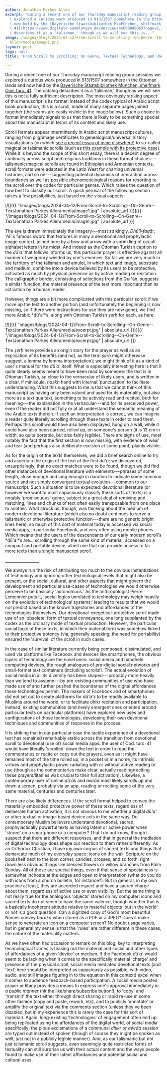 ```yaml
---
author: Jonathan Parkes Allen
excerpt: "During a recent one of our Thursday manuscript reading group sessions we\
  \ explored a curious work produced in 913/1507 somewhere in the Ottoman lands and\
  \ now held by the [Bayerische Staatsbibliothek M\xFCnchen, shelfmark Cod. turc.\
  \ 41](https://www.digitale-sammlungen.de/en/view/bsb00040063?page=2,3). The catalog\
  \ describes it as a 'talisman,' though as we will see this is..."
image: /images/blogs/2024-04-12/From-Scroll-to-Scrolling--On-Genre--TextJonathan Parkes
  Allen/media/image1.png
layout: post
tags: null
title: 'From Scroll to Scrolling: On Genre, Textual Technology, and Unexpected Transformations'

---
```

During a recent one of our Thursday manuscript reading group sessions we explored a curious work produced in 913/1507 somewhere in the Ottoman lands and now held by the [Bayerische Staatsbibliothek München, shelfmark Cod. turc. 41](https://www.digitale-sammlungen.de/en/view/bsb00040063?page=2,3). The catalog describes it as a 'talisman,' though as we will see this is not a fully sufficient description. The most obviously striking aspect of this manuscript is its format: instead of the codex typical of Arabic script book production, this is a scroll, made of many separate pages joined together (the seams are easily visible in the image below). Such a choice in format immediately signals to us that there is likely to be something special about this manuscript in terms of its content and likely use.

Scroll formats appear intermittently in Arabic script manuscript cultures, ranging from pilgrimage certificates to genealogical/universal history visualizations (on which [see a recent essay of mine elsewhere](https://jonathanparkesallen.substack.com/p/charting-universal-histories)) to so-called magical or talsimanic scrolls (such as [this example with its protective case](https://asia-archive.si.edu/collections/new/acquisitions-2018/amulet-case-and-scroll/)). While it is beyond the scope of this short essay, there is a decent degree of continuity across script and religious traditions in these format choices---talismanic/magical scrolls are found in Ethiopian and Armenian contexts, scroll formats were adapted in the Latin West for charting universal histories, and so on---suggesting potential dynamics of interaction across boundaries as well as possible phenomenological reasons for resorting to the scroll over the codex for particular genres. Which raises the question of how best to classify our scroll. A quick perusal of the following section raises a few possibilities, just based on the visual aspects:


[![]({{ "/images/blogs/2024-04-12/From-Scroll-to-Scrolling--On-Genre--TextJonathan Parkes Allen/media/image1.jpg" | absolute_url }})]({{ "/images/blogs/2024-04-12/From-Scroll-to-Scrolling--On-Genre--TextJonathan Parkes Allen/media/image1.jpg" | absolute_url }})
 

The eye is drawn immediately the imagery---most strikingly, *Dhū'l-faqār*, 'Alī's famous sword that features in many a devotional and prophylactic image context, joined here by a bow and arrow with a sprinkling of occult alphabet letters in its midst. And indeed as the Ottoman Turkish caption to the *dū'a'* that follows informs us, this particular prayer is effective against all manner of weaponry wielded by one's enemies. So far we are very much in the territory of the talisman and amulet, in which text and image, substrate and medium, combine into a device believed by its users to be protective, activated as much by physical presence as by active reading or recitation. The calligraphic border, consisting of selections from the Qur'ān, suggests a similar function, the material presence of the text more important than its activation by a human reader.

However, things are a bit more complicated with this particular scroll: if we move up the text to another portion (and unfortunately the beginning is now missing, so if there were instructions for use they are now gone), we find more Arabic *dū'a'*s, along with Ottoman Turkish *şerḥ* for each, as here:


[![]({{ "images/blogs/2024-04-12/From-Scroll-to-Scrolling--On-Genre--TextJonathan Parkes Allen/media/excerpt.jpg" | absolute_url }})]({{ "/images/blogs/2024-04-12/From-Scroll-to-Scrolling--On-Genre--TextJonathan Parkes Allen/media/excerpt.jpg" | absolute_url }})


The *şerḥ* here provides an origin story for the prayer as well as an explication of its benefits (and not, as the term *şerḥ* might otherwise suggest, a lemma by lemma interpretation); we might think of it as a kind of user's manual for the *dū'a'* itself. What is especially interesting here is that it quite clearly seems meant to have been read by someone: the text is in Ottoman Turkish, so close to the vernacular of likely users, and is written in a clear, if miniscule, *naskh* hand with internal 'punctuation' to facilitate understanding. What this suggests to me is that we cannot think of this manuscript as having only been valued and used for its materiality, but also more as a text qua text, something to be actively read and recited, both for meaning---the explanation in the vernacular---and for its perceived power, even if the reader did not fully or at all understand the semantic meaning of the Arabic texts therein. If such an interpretation is correct, we can imagine a reader quite literally scrolling through these texts in order to read them. Perhaps this scroll would have also been displayed, hung on a wall, while it could have also been carried, rolled up, on someone's person (it is 13 cm in width, so quite portable, but also fairly legible). There are signs of use, most notably the fact that the first section is now missing, with evidence of wear and tear (and perhaps also deliberate excision at some point) plainly visible.

As for the origin of the texts themselves, we did a brief search online to try and ascertain the origin of the text of the first *dū'ā*; we discovered, unsurprisingly, that no exact matches were to be found, though we did find other instances of devotional literature with elements---phrases of some length, close enough and long enough in duration to indicate some common source and not simply convergent textual evolution---common to our manuscript. Such a situation is to be expected: devotional literature (or however we want to most capaciously classify these sorts of texts) is a notably 'promiscuous' genre, subject to a great deal of remixing and matching, lines and chunks of text often easily transposable from one place to another. What struck us, though, was thinking about the medium of modern devotional literature (which also no doubt continues to serve a talismanic or otherwise protective function---there are no generic bright lines here): so much of this sort of material today is accessed via social media apps, in particular Facebook, and very often using mobile phones. Which means that the users of the descendants of our early modern scroll's *dū'a'*s are... scrolling through the same kind of material, accessed on a compact and portable device, albeit one that can provide access to far more texts than a single manuscript scroll.

\_\_\_\_\_\_\_\_\_\_\_\_\_\_\_\_\_

We always run the risk of attributing too much to the obvious instantiations of technology and ignoring other technological levels that might also be present, or the social, cultural, and other aspects that might govern the development and particular use-cases of technologies we would otherwise perceive to be basically 'autonomous.' As the anthropologist Pierre Lemonnier puts it, 'social logics unrelated to technology may weigh heavily on the evolution of technological systems,' leading to results that we would not predict based on the known trajectories and affordances of the technologies themselves. Our devotional-exegetical-protective scroll made use of an 'obsolete' form of textual conveyance, one long supplanted by the codex as the ordinary mode of textual production. However, the particular social logic of these texts, in which their material form was somehow linked to their protective potency (via, generally speaking, the need for portability) ensured the 'survival' of the scroll in such cases.

In the case of similar literature currently being composed, dissimulated, and used via platforms like Facebook and devices like smartphones, the obvious layers of technology are the novel ones: social media and handheld computing devices, the rough analogues of pre-digital social networks and small-format text containers (including scrolls!). The actual evolution of social media in all its diversity has been shaped---probably more heavily than we tend to assume---by pre-existing communities of use who have made use of and further pushed the boundaries of the digital affordances these technologies permit. The makers of Facebook and of smartphones did not set out to create platforms for d*ū'a's* to be readily available to Muslims around the world, or to facilitate dhikr recitation and participation. Instead, existing communities (and newly emergent ones oriented around particular texts on particular platforms) have explored new uses and configurations of those technologies, developing their own devotional techniques and communities of response in the process.

It is striking that in our particular case the tactile experience of a devotional text has remained remarkably stable across the transition from devotional scroll to devotional (use of) social media apps: the user of Cod. turc. 41 would have literally 'scrolled' down the text in order to read the commentaries or recite or copy out the prayers, even as it might have remained most of the time rolled up, in a pocket or in a home, its intrinsic virtues and prophylactic power radiating with or without active reading or use (though as the commentaries make clear, actually reading/reciting these prayers/litanies was crucial to their full activation). Likewise, a contemporary user of online *dū'ā*s and *awrād* most likely scrolls up and down a screen, probably via an app, reading or reciting some of the very same material, centuries and centuries later.

There are also likely differences. If the scroll format helped to convey the materially embedded protective power of these texts, regardless of deliberate human activation, it is not obvious to me whether a digital *dū'a'* or other textual or image-based device acts in the same way. Do contemporary Muslim believers understand devotional, sacred, prophylactically powerful texts as having latent or active power when 'stored' on a smartphone or a computer? That I do not know, though I suspect that there are different responses, and that in general the mediation of digital technology does shape our reaction to them rather differently. As an Orthodox Christian, I have my own corpus of sacred texts and things that demarcate much of my everyday space: icons on the wall, Scripture on the bookshelf next to the icon corner, candles, crosses, and so forth, right down less obvious things like blessed flowers or willow branches from Palm Sunday. All of these are special things, even if that sense of specialness is somewhat inchoate at the edges and open to interpretation (what do you do with icons from a church bulletin, for instance?). But in general, in my own practice at least, they are accorded respect and have a sacred charge about them, regardless of active use or even visibility. But the same thing is not really true for the analogous 'objects' stored on my computer: icons and sacred texts do not seem to have the same valence, though whether that is a basically incoherent attitude relative to material objects 'out in the world' or not is a good question. Can a digitized copy of God's most beautiful Names convey *baraka* when stored as a PDF or a JPEG? Does it make sense to venerate an icon on a computer screen? No doubt usage varies, but in general my sense is that the 'rules' are rather different in these cases; the nature of the materiality matters.

As we have often had occasion to remark on this blog, key to interpreting technological frames is teasing out the material and social and other types of affordances of a given 'device' or medium. If the Facebook *dū'a'* would seem to be lacking when it comes to the specifically material 'charge' and presence of the physical scroll, social media mediated devotional texts (and 'text' here should be interpreted as capaciously as possible, with video, audio, and still images figuring in to the equation in this context) excel when it comes to audience feedback-based participation. A social media posted prayer or litany provides a means to express one's approval immediately *in a public manner* (hit the like/share/subscribe button!), to 'copy' and 'transmit' the text either through direct sharing or rapid re-use in some other fashion (copy and paste, rework, etc), and to publicly 'annotate' or amplify the original text via the comments section (unless they've been disabled, but in my experience this is rarely the case for this sort of material). Again, long-existing 'technologies' of engagement often end up being replicated using the affordances of the digital world, of social media specifically; the pious exclamations of a communal *dhikr* or *awrād* session are typed out instead of spoken (though of course they might be spoken as well, just not in a publicly legible manner). And, as our talismanic but not just talismanic scroll suggests, even seemingly quite restricted forms of textuality can still surprise us with their actual content and the ways people found to make use of their latent affordances and potential social and cultural uses.
